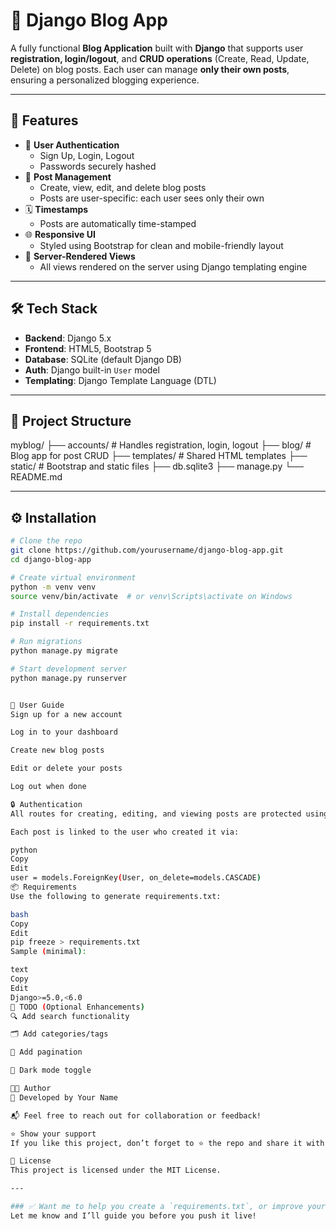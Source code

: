 # 📝 Django Blog App

A fully functional **Blog Application** built with **Django** that supports user **registration, login/logout**, and **CRUD operations** (Create, Read, Update, Delete) on blog posts. Each user can manage **only their own posts**, ensuring a personalized blogging experience.

---

## 🚀 Features

- 🔐 **User Authentication**
  - Sign Up, Login, Logout
  - Passwords securely hashed
- 📝 **Post Management**
  - Create, view, edit, and delete blog posts
  - Posts are user-specific: each user sees only their own
- 🗓️ **Timestamps**
  - Posts are automatically time-stamped
- 🌐 **Responsive UI**
  - Styled using Bootstrap for clean and mobile-friendly layout
- 🔄 **Server-Rendered Views**
  - All views rendered on the server using Django templating engine

---


## 🛠️ Tech Stack

- **Backend**: Django 5.x
- **Frontend**: HTML5, Bootstrap 5
- **Database**: SQLite (default Django DB)
- **Auth**: Django built-in `User` model
- **Templating**: Django Template Language (DTL)

---

## 📁 Project Structure

myblog/
├── accounts/ # Handles registration, login, logout
├── blog/ # Blog app for post CRUD
├── templates/ # Shared HTML templates
├── static/ # Bootstrap and static files
├── db.sqlite3
├── manage.py
└── README.md

---

## ⚙️ Installation

```bash
# Clone the repo
git clone https://github.com/yourusername/django-blog-app.git
cd django-blog-app

# Create virtual environment
python -m venv venv
source venv/bin/activate  # or venv\Scripts\activate on Windows

# Install dependencies
pip install -r requirements.txt

# Run migrations
python manage.py migrate

# Start development server
python manage.py runserver


👤 User Guide
Sign up for a new account

Log in to your dashboard

Create new blog posts

Edit or delete your posts

Log out when done

🔒 Authentication
All routes for creating, editing, and viewing posts are protected using Django’s @login_required decorator.

Each post is linked to the user who created it via:

python
Copy
Edit
user = models.ForeignKey(User, on_delete=models.CASCADE)
📦 Requirements
Use the following to generate requirements.txt:

bash
Copy
Edit
pip freeze > requirements.txt
Sample (minimal):

text
Copy
Edit
Django>=5.0,<6.0
📌 TODO (Optional Enhancements)
🔍 Add search functionality

🗂️ Add categories/tags

📄 Add pagination

🌙 Dark mode toggle

🧑‍💻 Author
👋 Developed by Your Name

📬 Feel free to reach out for collaboration or feedback!

⭐️ Show your support
If you like this project, don’t forget to ⭐ the repo and share it with your friends.

📃 License
This project is licensed under the MIT License.

---

### ✅ Want me to help you create a `requirements.txt`, or improve your folder structure before publishing?  
Let me know and I’ll guide you before you push it live!
